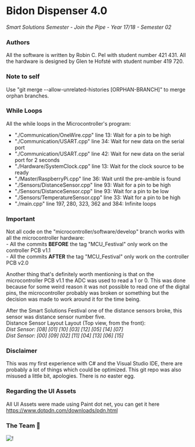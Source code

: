 # Bidon Dispenser 4.0
_Smart Solutions Semester - Join the Pipe - Year 17/18 - Semester 02_



### Authors
All the software is written by Robin C. Pel with student number 421 431. 
All the hardware is designed by Glen te Hofsté with student number 419 720. 



### Note to self
Use "git merge --allow-unrelated-histories [ORPHAN-BRANCH]" to merge orphan branches.



### While Loops
All the while loops in the Microcontroller's program:
- "./Communication/OneWire.cpp" line 13: Wait for a pin to be high
- "./Communication/USART.cpp" line 34: Wait for new data on the serial port
- "./Communication/USART.cpp" line 42: Wait for new data on the serial port for 2 seconds
- "./Hardware/SystemClock.cpp" line 13: Wait for the clock source to be ready
- "./Master/RaspberryPi.cpp" line 36: Wait until the pre-amble is found
- "./Sensors/DistanceSensor.cpp" line 93: Wait for a pin to be high
- "./Sensors/DistanceSensor.cpp" line 93: Wait for a pin to be low
- "./Sensors/TemperatureSensor.cpp" line 33: Wait for a pin to be high
- "./main.cpp" line 197, 280, 323, 362 and 384: Infinite loops



### Important
Not all code on the "microcontroller/software/develop" branch works with all the microcontroller hardware:  
	- All the commits **BEFORE** the tag "MCU_Festival" only work on the controller PCB v1.1  
	- All the commits **AFTER** the tag "MCU_Festival" only work on the controller PCB v2.0  
  
Another thing that's definitely worth mentioning is that on the microcontroller PCB v1.1 the ADC was used to read a 1 or 0.
This was done because for some weird reason it was not possible to read one of the digital pins, 
the microcontroller probably was broken or something but the decision was made to work around it for the time being.  
  
After the Smart Solutions Festival one of the distance sensors broke, this sensor was distance sensor number five.  
Distance Sensor Layout Layout (Top view, from the front):  
_Dist Sensor: [08] [01] [10] [03] [12] [05] [14] [07]_  
_Dist Sensor: [00] [09] [02] [11] [04] [13] [06] [15]_  
  
  
  
### Disclaimer
This was my first experience with C# and the Visual Studio IDE, there are probably a lot of things which could be optimized. 
This git repo was also misused a little bit, apologies. 
There is _no_ easter egg. 



### Regarding the UI Assets
All UI Assets were made using Paint dot net, you can get it here https://www.dotpdn.com/downloads/pdn.html


### The Team 💪
![!](TeamPhoto/TeamPhoto.png "The Team 💪")